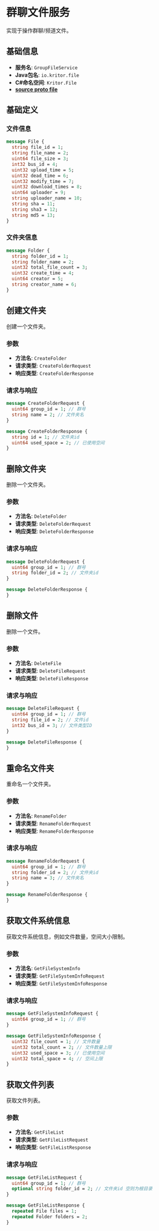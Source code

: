 # 群聊文件服务

实现于操作群聊/频道文件。

## 基础信息

- **服务名**: `GroupFileService`
- **Java包名**: `io.kritor.file`
- **C#命名空间**: `Kritor.File`
- **[source proto file](/protos/src/main/proto/kritor/file/group_file.proto)**

## 基础定义

### 文件信息

```protobuf
message File {
  string file_id = 1;
  string file_name = 2;
  uint64 file_size = 3;
  int32 bus_id = 4;
  uint32 upload_time = 5;
  uint32 dead_time = 6;
  uint32 modify_time = 7;
  uint32 download_times = 8;
  uint64 uploader = 9;
  string uploader_name = 10;
  string sha = 11;
  string sha3 = 12;
  string md5 = 13;
}
```
### 文件夹信息

```protobuf
message Folder {
  string folder_id = 1;
  string folder_name = 2;
  uint32 total_file_count = 3;
  uint32 create_time = 4;
  uint64 creator = 5;
  string creator_name = 6;
}
```

## 创建文件夹

创建一个文件夹。

### 参数

- **方法名**: `CreateFolder`
- **请求类型**: `CreateFolderRequest`
- **响应类型**: `CreateFolderResponse`

### 请求与响应

```protobuf
message CreateFolderRequest {
  uint64 group_id = 1; // 群号
  string name = 2; // 文件夹名
}

message CreateFolderResponse {
  string id = 1; // 文件夹id
  uint64 used_space = 2; // 已使用空间
}
```

## 删除文件夹

删除一个文件夹。

### 参数

- **方法名**: `DeleteFolder`
- **请求类型**: `DeleteFolderRequest`
- **响应类型**: `DeleteFolderResponse`

### 请求与响应

```protobuf
message DeleteFolderRequest {
  uint64 group_id = 1; // 群号
  string folder_id = 2; // 文件夹id
}

message DeleteFolderResponse {
}
```

## 删除文件

删除一个文件。

### 参数

- **方法名**: `DeleteFile`
- **请求类型**: `DeleteFileRequest`
- **响应类型**: `DeleteFileResponse`

### 请求与响应

```protobuf
message DeleteFileRequest {
  uint64 group_id = 1; // 群号
  string file_id = 2; // 文件id
  int32 bus_id = 3; // 文件类型ID
}

message DeleteFileResponse {
}
```

## 重命名文件夹

重命名一个文件夹。

### 参数

- **方法名**: `RenameFolder`
- **请求类型**: `RenameFolderRequest`
- **响应类型**: `RenameFolderResponse`

### 请求与响应

```protobuf
message RenameFolderRequest {
  uint64 group_id = 1; // 群号
  string folder_id = 2; // 文件夹id
  string name = 3; // 文件夹名
}

message RenameFolderResponse {
}
```

## 获取文件系统信息

获取文件系统信息，例如文件数量，空间大小限制。

### 参数

- **方法名**: `GetFileSystemInfo`
- **请求类型**: `GetFileSystemInfoRequest`
- **响应类型**: `GetFileSystemInfoResponse`

### 请求与响应

```protobuf
message GetFileSystemInfoRequest {
  uint64 group_id = 1; // 群号
}

message GetFileSystemInfoResponse {
  uint32 file_count = 1; // 文件数量
  uint32 total_count = 2; // 文件数量上限
  uint32 used_space = 3; // 已使用空间
  uint32 total_space = 4; // 空间上限
}
```

## 获取文件列表

获取文件列表。

### 参数

- **方法名**: `GetFileList`
- **请求类型**: `GetFileListRequest`
- **响应类型**: `GetFileListResponse`

### 请求与响应

```protobuf
message GetFileListRequest {
  uint64 group_id = 1; // 群号
  optional string folder_id = 2; // 文件夹id 空则为根目录
}

message GetFileListResponse {
  repeated File files = 1;
  repeated Folder folders = 2;
}
```